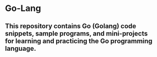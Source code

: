 # Go-Lang

## This repository contains Go (Golang) code snippets, sample programs, and mini-projects for learning and practicing the Go programming language.
